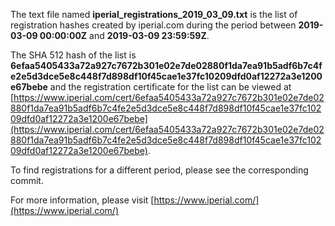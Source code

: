 The text file named **iperial_registrations_2019_03_09.txt** is the list of registration hashes created by iperial.com during the period between **2019-03-09 00:00:00Z** and **2019-03-09 23:59:59Z**.

The SHA 512 hash of the list is **6efaa5405433a72a927c7672b301e02e7de02880f1da7ea91b5adf6b7c4fe2e5d3dce5e8c448f7d898df10f45cae1e37fc10209dfd0af12272a3e1200e67bebe** and the registration certificate for the list can be viewed at [https://www.iperial.com/cert/6efaa5405433a72a927c7672b301e02e7de02880f1da7ea91b5adf6b7c4fe2e5d3dce5e8c448f7d898df10f45cae1e37fc10209dfd0af12272a3e1200e67bebe](https://www.iperial.com/cert/6efaa5405433a72a927c7672b301e02e7de02880f1da7ea91b5adf6b7c4fe2e5d3dce5e8c448f7d898df10f45cae1e37fc10209dfd0af12272a3e1200e67bebe).

To find registrations for a different period, please see the corresponding commit.

For more information, please visit [https://www.iperial.com/](https://www.iperial.com/)
